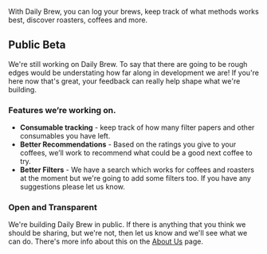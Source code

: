 With Daily Brew, you can log your brews, keep track of what methods works best, discover roasters, coffees and more.

## Public Beta
We're still working on Daily Brew. To say that there are going to be rough edges would be understating how far along
in development we are! If you're here now that's great, your feedback can really help shape what we're building.

### Features we’re working on.
- **Consumable tracking** - keep track of how many filter papers and other consumables you have left.
- **Better Recommendations** - Based on the ratings you give to your coffees, we’ll work to recommend what could be a good
next coffee to try.
- **Better Filters** - We have a search which works for coffees and roasters at the moment but we're going to add some
filters too. If you have any suggestions please let us know.

### Open and Transparent
We're building Daily Brew in public. If there is anything that you think we should be sharing, but we're not, then let
us know and we'll see what we can do. There's more info about this on the [About Us](/about) page.